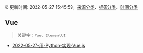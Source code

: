 :alarm_clock: 更新时间: 2022-05-27 15:45:59。[来源分类](../README.md)、[标签分类](../TAGS.md)、[时间分类](../TIMELINE.md)

## Vue


> 关键字：`Vue`、`ElementUI`



- [2022-05-27-用-Python-实现-Vue.js](https://www.v2ex.com/t/855729) 